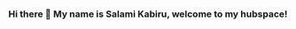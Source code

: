 ### Hi there 👋 My name is Salami Kabiru, welcome to my hubspace!

<!--
**Sholakaybee/Sholakaybee** is a ✨ _special_ ✨ repository because its `README.md` (this file) appears on your GitHub profile.

Here are some ideas to get you started:

- 🔭 I’m currently working on my first project which is Hbnb clone and it's been exciting so far
- 🌱 I’m currently learning software engineering and my stack include Python, Mysql, Html and CSS, Node js
- 👯 I’m looking to collaborate on any project you might have, please feel free to reach out to me
- 🤔 I’m looking for help with getting a mentor, someone I can look up to and would help shape my Tech career
- 💬 Ask me about 
- 📫 How to reach me: twitter: @sholakaybee linkedin: linkedin.com/in/kabiru-salami-1939ab126
- 😄 Pronouns: ...
- ⚡ Fun fact: ...
-->
